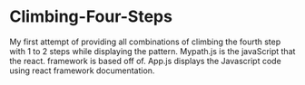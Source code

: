 # Climbing-Four-Steps
My first attempt of providing all combinations of climbing the fourth step  with 1 to 2 steps while displaying the pattern. Mypath.js is the javaScript that the react. framework is based off of. App.js displays the Javascript code using react framework documentation.

